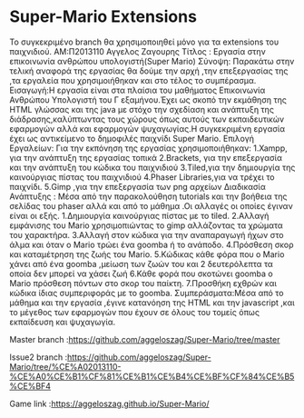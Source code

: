 # Super-Mario Extensions

Το συγκεκριμένο branch θα χρησιμοποιηθεί μόνο για τα extensions του παιχνιδιού.
ΑΜ:Π2013110
Αγγελος Ζαγουρης
Τίτλος : Εργασία στην επικοινωνία ανθρώπου υπολογιστή(Super Mario)
Σύνοψη: Παρακάτω στην τελική αναφορά της εργασίας θα δούμε την  αρχή ,την επεξεργασίας της ,τα εργαλεία που χρησιμοιήθηκαν και στο τέλος το συμπέρασμα.
Εισαγωγή:Η εργασία είναι στα πλαίσια του μαθήματος Επικοινωνία Ανθρώπου Υπολογιστή του Γ εξαμήνου.Έχει ως σκοπό την εκμάθηση της HTML γλώσσας και της java με στόχο την σχεδίαση και ανάπτυξη της διάδρασης,καλύπτωντας τους χώρους όπως αυτούς των εκπαιδευτικών εφαρμογών αλλά και εφαρμογών ψυχαγωγίας.Η συγκεκριμένη εργασία έχει ως αντικείμενο το δημοφιλές παιχνίδι Super Mario.
Επιλογή Εργαλείων:
 Για την εκπόνηση της εργασίας χρησιμοποιήθηκαν:
1.Xampp, για την ανάπτυξη της εργασίας τοπικά
2.Brackets, για την επεξεργασία και την ανάπτυξη του κώδικα του παιχνιδιού
3.Tiled,για την δημιουργία της καινούργιας πίστας του παιχνιδιού
4.Phaser Libraries,για να τρέχει το παιχνίδι.
5.Gimp ,για την επεξεργασία των png αρχείων
Διαδικασία Ανάπτυξης : Μέσα από την παρακολούθηση tutorials και την βοήθεια της σελίδας του phaser αλλά και από το μάθημα .Οι αλλαγές οι οποίες έγιναν είναι οι εξής.
1.Δημιουργία καινούργιας πίστας με το tiled.
2.Αλλαγή εμφάνισης του Mario χρησιμοπιώντας το gimp αλλάζοντας τα χρώματα του χαρακτήρα.
3.Αλλαγή στον κώδικα για την αναπαραγωγή ήχων στο άλμα και όταν o Mario τρώει ένα goomba ή το ανάποδο.
4.Πρόσθεση σκορ και καταμέτρηση της ζωής του Mario.
5.Κώδικας κάθε φόρα που ο Mario χάνει από ένα goomba ,μείωση των ζωών του και 2 δευτερόλεπτα τα οποία δεν μπορεί να χάσει ζωή
6.Κάθε φορά που σκοτώνει goomba o Mario πρόσθεση πόντων στο σκορ του παίκτη.
7.Προσθήκη εχθρών και κώδικα ίδιας συμπεριφοράς με το goomba.
Συμπεράσματα:Μέσα από το μάθημα και την εργασία ,έγινε κατανόηση της HTML και την javascript ,και το μέγεθος των εφαρμογών που έχουν σε όλους του τομείς όπως εκπαίδευση και ψυχαγωγία.

Master branch :https://github.com/aggeloszag/Super-Mario/tree/master


Issue2 branch :https://github.com/aggeloszag/Super-Mario/tree/%CE%A02013110-%CE%A0%CE%B1%CF%81%CE%B1%CE%B4%CE%BF%CF%84%CE%B5%CE%BF4


Game link :https://aggeloszag.github.io/Super-Mario/
